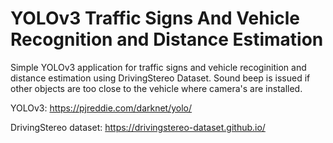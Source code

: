 # YOLOv3 Traffic Signs And Vehicle Recognition and Distance Estimation 
 
Simple YOLOv3 application for traffic signs and vehicle recoginition and distance estimation using DrivingStereo Dataset. Sound beep is issued if other objects are too close to the vehicle where camera's are installed.

YOLOv3:
https://pjreddie.com/darknet/yolo/

DrivingStereo dataset:
https://drivingstereo-dataset.github.io/
